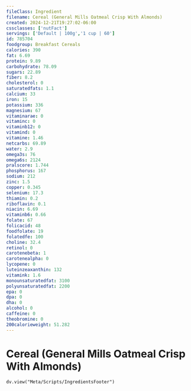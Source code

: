 ```yaml
---
fileClass: Ingredient
filename: Cereal (General Mills Oatmeal Crisp With Almonds)
created: 2024-12-21T19:27:02-06:00
cssclasses: ['nutFact']
servings: ['Default | 100g','1 cup | 60']
id: 785704
foodgroup: Breakfast Cereals
calories: 390
fat: 6.69
protein: 9.89
carbohydrate: 78.09
sugars: 22.89
fiber: 8.2
cholesterol: 0
saturatedfats: 1.1
calcium: 33
iron: 15
potassium: 336
magnesium: 67
vitaminarae: 0
vitaminc: 0
vitaminb12: 0
vitamind: 0
vitamine: 1.46
netcarbs: 69.89
water: 2.9
omega3s: 76
omega6s: 2124
pralscore: 1.744
phosphorus: 167
sodium: 212
zinc: 1.5
copper: 0.345
selenium: 17.3
thiamin: 0.2
riboflavin: 0.1
niacin: 6.69
vitaminb6: 0.66
folate: 67
folicacid: 48
foodfolate: 19
folatedfe: 100
choline: 32.4
retinol: 0
carotenebeta: 1
carotenealpha: 0
lycopene: 0
luteinzeaxanthin: 132
vitamink: 1.6
monounsaturatedfat: 3100
polyunsaturatedfat: 2200
epa: 0
dpa: 0
dha: 0
alcohol: 0
caffeine: 0
theobromine: 0
200calorieweight: 51.282
---
```


# Cereal (General Mills Oatmeal Crisp With Almonds)

```dataviewjs
dv.view("Meta/Scripts/IngredientsFooter")
```